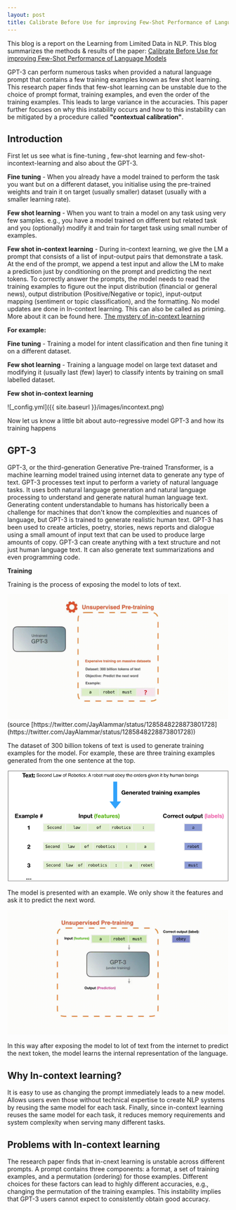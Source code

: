 ```yaml
---
layout: post
title: Calibrate Before Use for improving Few-Shot Performance of Language Models
---
```




<!--- #![_config.yml]({{ site.baseurl }}/images/config.png) <--->

This blog is a report on the Learning from Limited Data in NLP. This blog summarizes the methods & results of the paper: [Calibrate Before Use for improving Few-Shot Performance of Language Models](https://arxiv.org/pdf/2102.09690.pdf)

GPT-3 can perform numerous tasks when provided a natural language prompt that contains a few training examples known as few shot learning. This research paper finds that few-shot learning can be unstable due to the choice of prompt format, training examples, and even the order of the training examples. This leads to large variance in the accuracies. This paper further focuses on why this instability occurs and how to this instability can be mitigated by a procedure called **"contextual calibration"**.

## Introduction

First let us see what is  fine-tuning , few-shot learning and few-shot-incontext-learning and also about the GPT-3. 

**Fine tuning** - When you already have a model trained to perform the task you want but on a different dataset, you initialise using the pre-trained weights and train it on target (usually smaller) dataset (usually with a smaller learning rate).

**Few shot learning** - When you want to train a model on any task using very few samples. e.g., you have a model trained on different but related task and you (optionally) modify it and train for target task using small number of examples.

**Few shot in-context learning** - During in-context learning, we give the LM a prompt that consists of a list of input-output pairs that demonstrate a task. At the end of the prompt, we append a test input and allow the LM to make a prediction just by conditioning on the prompt and predicting the next tokens. To correctly answer the prompts, the model needs to read the training examples to figure out the input distribution (financial or general news), output distribution (Positive/Negative or topic), input-output mapping (sentiment or topic classification), and the formatting. No model updates are done in In-context learning. This can also be called as priming. More about it can be found here. [The mystery of in-context learning](http://ai.stanford.edu/blog/understanding-incontext/)

**For example:**

**Fine tuning** - Training a model for intent classification and then fine tuning it on a different dataset.

**Few shot learning** - Training a language model on large text dataset and modifying it (usually last (few) layer) to classify intents by training on small labelled dataset.

**Few shot in-context learning** 


![_config.yml]({{ site.baseurl }}/images/incontext.png)

Now let us know a little bit about auto-regressive model GPT-3 and how its training happens

## GPT-3

GPT-3, or the third-generation Generative Pre-trained Transformer, is a machine learning model trained using internet data to generate any type of text. GPT-3 processes text input to perform a variety of natural language tasks. It uses both natural language generation and natural language processing to understand and generate natural human language text. Generating content understandable to humans has historically been a challenge for machines that don't know the complexities and nuances of language, but GPT-3 is trained to generate realistic human text. GPT-3 has been used to create articles, poetry, stories, news reports and dialogue using a small amount of input text that can be used to produce large amounts of copy. GPT-3 can create anything with a text structure and not just human language text. It can also generate text summarizations and even programming code.

**Training**

Training is the process of exposing the model to lots of text.


<img src="https://github.com/gowtham07/gowtham07.github.io/blob/master/images/1.gif?raw=true" alt="gif">
(source  [https://twitter.com/JayAlammar/status/1285848228873801728](https://twitter.com/JayAlammar/status/1285848228873801728))

The dataset of 300 billion tokens of text is used to generate training examples for the model. For example, these are three training examples generated from the one sentence at the top.

<img src="https://github.com/gowtham07/gowtham07.github.io/blob/master/images/2.png?raw=true" alt="gif">

The model is presented with an example. We only show it the features and ask it to predict the next word.

<img src="https://github.com/gowtham07/gowtham07.github.io/blob/master/images/2.gif?raw=true" alt="gif">

In this way after exposing the model to lot of text from the internet to predict the next token, the model learns the internal representation of the language.

## Why In-context learning?

It is easy to use as changing the prompt immediately leads to a new model. Allows users even those without technical expertise to create NLP systems by reusing the same model for each task. Finally, since in-context learning reuses the same model for each task, it reduces memory requirements and system complexity when serving many different tasks.

## Problems with In-context learning

The research paper finds that in-cnext learning is unstable across different prompts. 
A prompt contains three components: a format, a set of training examples, and a permutation (ordering) for those examples. 
Different choices for these factors can lead to highly different accuracies, e.g., changing the permutation of the training examples. This instability implies that GPT-3 users cannot expect to consistently obtain good accuracy. 
